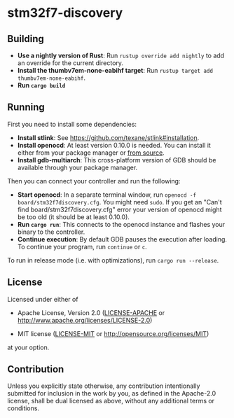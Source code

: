 # stm32f7-discovery

## Building

- **Use a nightly version of Rust**: Run `rustup override add nightly` to add an override for the current directory.
- **Install the thumbv7em-none-eabihf target**: Run `rustup target add thumbv7em-none-eabihf`.
- **Run `cargo build`**

## Running

First you need to install some dependencies:

- **Install stlink**: See <https://github.com/texane/stlink#installation>.
- **Install openocd**: At least version 0.10.0 is needed. You can install it either from your package manager or [from source](https://sourceforge.net/projects/openocd/).
- **Install gdb-multiarch**: This cross-platform version of GDB should be available through your package manager.

Then you can connect your controller and run the following:

- **Start openocd**: In a separate terminal window, run `openocd -f board/stm32f7discovery.cfg`. You might need `sudo`. If you get an "Can't find board/stm32f7discovery.cfg" error your version of openocd might be too old (it should be at least 0.10.0).
- **Run `cargo run`**: This connects to the openocd instance and flashes your binary to the controller.
- **Continue execution**: By default GDB pauses the execution after loading. To continue your program, run `continue` or `c`.

To run in release mode (i.e. with optimizations), run `cargo run --release`.

## License

Licensed under either of

- Apache License, Version 2.0 ([LICENSE-APACHE](LICENSE-APACHE) or
  http://www.apache.org/licenses/LICENSE-2.0)

- MIT license ([LICENSE-MIT](LICENSE-MIT) or http://opensource.org/licenses/MIT)

at your option.

## Contribution

Unless you explicitly state otherwise, any contribution intentionally submitted
for inclusion in the work by you, as defined in the Apache-2.0 license, shall be
dual licensed as above, without any additional terms or conditions.
